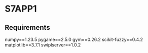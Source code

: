 # S7APP1

## Requirements
numpy==1.23.5
pygame==2.5.0
gym==0.26.2
scikit-fuzzy==0.4.2
matplotlib==3.7.1
swiplserver==1.0.2